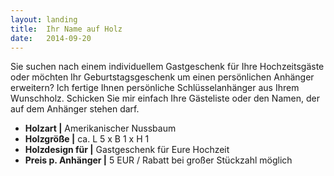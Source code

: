 ```yaml
---
layout: landing
title:  Ihr Name auf Holz
date:   2014-09-20
---
```


Sie suchen nach einem individuellem Gastgeschenk für Ihre Hochzeitsgäste oder möchten Ihr Geburtstagsgeschenk um einen persönlichen Anhänger erweitern? Ich fertige Ihnen persönliche Schlüsselanhänger aus Ihrem Wunschholz. Schicken Sie mir einfach Ihre Gästeliste oder den Namen, der auf dem Anhänger stehen darf. 

* **Holzart |** Amerikanischer Nussbaum
* **Holzgröße |** ca. L 5 x B 1 x H 1
* **Holzdesign für |** Gastgeschenk für Eure Hochzeit
* **Preis p. Anhänger |** 5 EUR / Rabatt bei großer Stückzahl möglich
